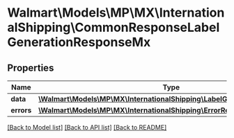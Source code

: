 # Walmart\Models\MP\MX\InternationalShipping\CommonResponseLabelGenerationResponseMx

## Properties

Name | Type | Description | Notes
------------ | ------------- | ------------- | -------------
**data** | [**\Walmart\Models\MP\MX\InternationalShipping\LabelGenerationResponseMx**](LabelGenerationResponseMx.md) |  | [optional]
**errors** | [**\Walmart\Models\MP\MX\InternationalShipping\ErrorResponse[]**](ErrorResponse.md) | errors | [optional]


[[Back to Model list]](./) [[Back to API list]](../../../../../README.md#supported-apis) [[Back to README]](../../../../../README.md)
